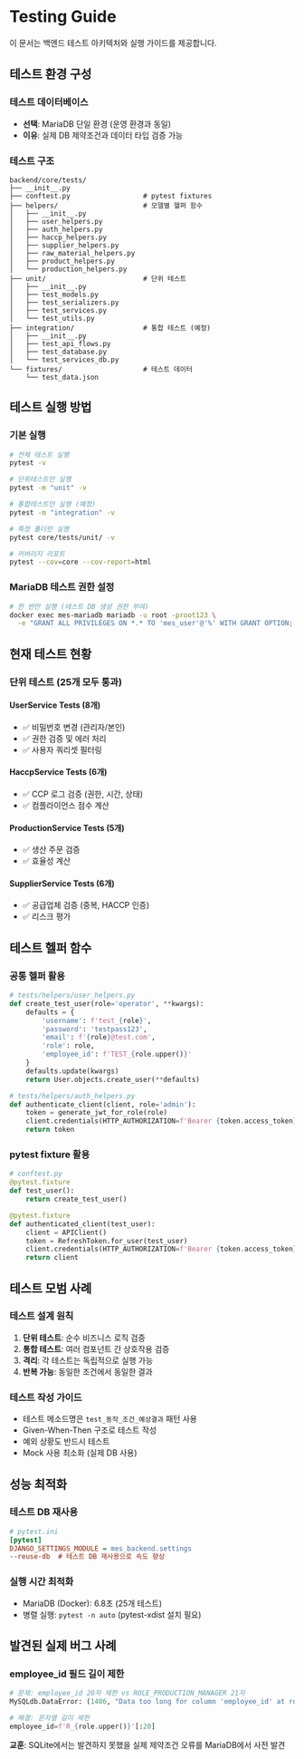 # Testing Guide

이 문서는 백엔드 테스트 아키텍처와 실행 가이드를 제공합니다.

## 테스트 환경 구성

### 테스트 데이터베이스
- **선택**: MariaDB 단일 환경 (운영 환경과 동일)
- **이유**: 실제 DB 제약조건과 데이터 타입 검증 가능

### 테스트 구조
```
backend/core/tests/
├── __init__.py
├── conftest.py                  # pytest fixtures
├── helpers/                     # 모델별 헬퍼 함수
│   ├── __init__.py
│   ├── user_helpers.py
│   ├── auth_helpers.py
│   ├── haccp_helpers.py
│   ├── supplier_helpers.py
│   ├── raw_material_helpers.py
│   ├── product_helpers.py
│   └── production_helpers.py
├── unit/                        # 단위 테스트
│   ├── __init__.py
│   ├── test_models.py
│   ├── test_serializers.py
│   ├── test_services.py
│   └── test_utils.py
├── integration/                 # 통합 테스트 (예정)
│   ├── __init__.py
│   ├── test_api_flows.py
│   ├── test_database.py
│   └── test_services_db.py
└── fixtures/                    # 테스트 데이터
    └── test_data.json
```

## 테스트 실행 방법

### 기본 실행
```bash
# 전체 테스트 실행
pytest -v

# 단위테스트만 실행
pytest -m "unit" -v

# 통합테스트만 실행 (예정)
pytest -m "integration" -v

# 특정 폴더만 실행
pytest core/tests/unit/ -v

# 커버리지 리포트
pytest --cov=core --cov-report=html
```

### MariaDB 테스트 권한 설정
```bash
# 한 번만 실행 (테스트 DB 생성 권한 부여)
docker exec mes-mariadb mariadb -u root -proot123 \
  -e "GRANT ALL PRIVILEGES ON *.* TO 'mes_user'@'%' WITH GRANT OPTION; FLUSH PRIVILEGES;"
```

## 현재 테스트 현황

### 단위 테스트 (25개 모두 통과)

#### UserService Tests (8개)
- ✅ 비밀번호 변경 (관리자/본인)
- ✅ 권한 검증 및 에러 처리
- ✅ 사용자 쿼리셋 필터링

#### HaccpService Tests (6개)
- ✅ CCP 로그 검증 (권한, 시간, 상태)
- ✅ 컴플라이언스 점수 계산

#### ProductionService Tests (5개)
- ✅ 생산 주문 검증
- ✅ 효율성 계산

#### SupplierService Tests (6개)
- ✅ 공급업체 검증 (중복, HACCP 인증)
- ✅ 리스크 평가

## 테스트 헬퍼 함수

### 공통 헬퍼 활용
```python
# tests/helpers/user_helpers.py
def create_test_user(role='operator', **kwargs):
    defaults = {
        'username': f'test_{role}',
        'password': 'testpass123',
        'email': f'{role}@test.com',
        'role': role,
        'employee_id': f'TEST_{role.upper()}'
    }
    defaults.update(kwargs)
    return User.objects.create_user(**defaults)

# tests/helpers/auth_helpers.py
def authenticate_client(client, role='admin'):
    token = generate_jwt_for_role(role)
    client.credentials(HTTP_AUTHORIZATION=f'Bearer {token.access_token}')
    return token
```

### pytest fixture 활용
```python
# conftest.py
@pytest.fixture
def test_user():
    return create_test_user()

@pytest.fixture
def authenticated_client(test_user):
    client = APIClient()
    token = RefreshToken.for_user(test_user)
    client.credentials(HTTP_AUTHORIZATION=f'Bearer {token.access_token}')
    return client
```

## 테스트 모범 사례

### 테스트 설계 원칙
1. **단위 테스트**: 순수 비즈니스 로직 검증
2. **통합 테스트**: 여러 컴포넌트 간 상호작용 검증
3. **격리**: 각 테스트는 독립적으로 실행 가능
4. **반복 가능**: 동일한 조건에서 동일한 결과

### 테스트 작성 가이드
- 테스트 메소드명은 `test_동작_조건_예상결과` 패턴 사용
- Given-When-Then 구조로 테스트 작성
- 예외 상황도 반드시 테스트
- Mock 사용 최소화 (실제 DB 사용)

## 성능 최적화

### 테스트 DB 재사용
```ini
# pytest.ini
[pytest]
DJANGO_SETTINGS_MODULE = mes_backend.settings
--reuse-db  # 테스트 DB 재사용으로 속도 향상
```

### 실행 시간 최적화
- MariaDB (Docker): 6.8초 (25개 테스트)
- 병렬 실행: `pytest -n auto` (pytest-xdist 설치 필요)

## 발견된 실제 버그 사례

### employee_id 필드 길이 제한
```python
# 문제: employee_id 20자 제한 vs ROLE_PRODUCTION_MANAGER 21자
MySQLdb.DataError: (1406, "Data too long for column 'employee_id' at row 1")

# 해결: 문자열 길이 제한
employee_id=f'R_{role.upper()}'[:20]
```

**교훈**: SQLite에서는 발견하지 못했을 실제 제약조건 오류를 MariaDB에서 사전 발견